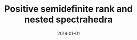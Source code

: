 ---
# Documentation: https://sourcethemes.com/academic/docs/managing-content/

title: Positive semidefinite rank and nested spectrahedra
subtitle: ''
summary: ''
authors:
- Kaie Kubjas
- Elina Robeva
- Richard Z Robinson
tags: []
categories: []
date: '2018-01-01'
lastmod: 2020-08-30T23:28:49+03:00
featured: false
draft: false
url_pdf: "https://arxiv.org/abs/1512.08766"
doi: "http://dx.doi.org/10.1080/03081087.2017.1381664"

# Featured image
# To use, add an image named `featured.jpg/png` to your page's folder.
# Focal points: Smart, Center, TopLeft, Top, TopRight, Left, Right, BottomLeft, Bottom, BottomRight.
image:
  caption: ''
  focal_point: ''
  preview_only: false

# Projects (optional).
#   Associate this post with one or more of your projects.
#   Simply enter your project's folder or file name without extension.
#   E.g. `projects = ["internal-project"]` references `content/project/deep-learning/index.md`.
#   Otherwise, set `projects = []`.
projects: []
publishDate: '2020-08-30T20:28:49.373399Z'
publication_types:
- 2
abstract: ''
publication: '*Linear and Multilinear Algebra,* 66(10):1952-1974'
---
